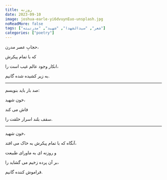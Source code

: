```yaml
---
title: روزنه
date: 2023-09-10
image: joshua-earle-yi6dvuynEuo-unsplash.jpg
noReadMore: false
tags: ["شعر", "سیدالشهدا", "شهید", "مدرنیته"]
categories: ["poetry"]
---
```


حجابِ عصر مدرن،

که با تمام پیکرش

انکار وجود عالم غیب است را،

به زیر کشیده شده گانیم.

***

صد بار باید بنویسم:

خون شهید،

فاش می کند

سقف بلند اسرار خلقت را.

***

خون شهید،

آنگاه که با تمام پیکرش به خاک می افتد،

و روزنه ای به ماورای طبیعت

بر آن پرده زخیم می گشاید را،

فراموش کننده گانیم.
